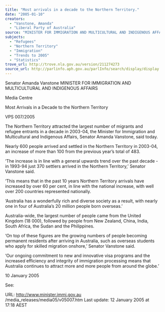 ```yaml
---
title: "Most arrivals in a decade to the Northern Territory."
date: "2005-01-10"
creators:
  - "Vanstone, Amanda"
  - "Liberal Party of Australia"
source: "MINISTER FOR IMMIGRATION AND MULTICULTURAL AND INDIGENOUS AFFAIRS"
subjects:
  - "Refugees"
  - "Northern Territory"
  - "Immigration"
  - "Trends to 2005"
  - "Statistics"
trove_url: http://trove.nla.gov.au/version/211274273
source_url: http://parlinfo.aph.gov.au/parlInfo/search/display/display.w3p;query=Id%3A%22media/pressrel/TFXE6%22
---
```


 Senator Amanda Vanstone  MINISTER FOR IMMIGRATION AND MULTICULTURAL AND INDIGENOUS AFFAIRS

 Media Centre

 Most Arrivals in a Decade to the Northern Territory

 VPS 007/2005

 The Northern Territory attracted the largest number of migrants and refugee entrants in a decade in 2003-04, the Minister for Immigration and  Multicultural and Indigenous Affairs, Senator Amanda Vanstone, said today.

 Nearly 600 people arrived and settled in the Northern Territory in 2003-04, an increase of more than 100 from the previous year’s total of 483.

 ‘The increase is in line with a general upwards trend over the past decade - in 1993-94 just 370 settlers arrived in the Northern Territory,’ Senator  Vanstone said.

 ‘This means that in the past 10 years Northern Territory arrivals have increased by over 60 per cent, in line with the national increase, with well  over 200 countries represented nationally.

 ‘Australia has a wonderfully rich and diverse society as a result, with nearly one in four of Australia’s 20 million people born overseas.’ 

 Australia-wide, the largest number of people came from the United Kingdom (18 000), followed by people from New Zealand, China, India, South  Africa, the Sudan and the Philippines.

 ‘On top of these figures are the growing numbers of people becoming permanent residents after arriving in Australia, such as overseas students  who apply for skilled migration onshore,’ Senator Vanstone said.

 ‘Our ongoing commitment to new and innovative visa programs and the increased efficiency and integrity of immigration processing means that  Australia continues to attract more and more people from around the globe.’ 

 10 January 2005

 See:

 URL: http://www.minister.immi.gov.au /media_releases/media05/v05007.htm  Last update: 12 January 2005 at 17:18 AEST 

